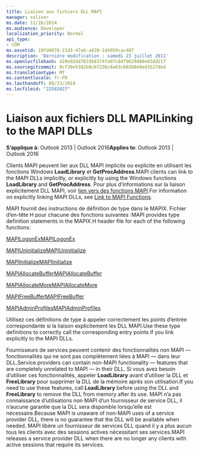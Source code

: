 ```yaml
---
title: Liaison aux fichiers DLL MAPI
manager: soliver
ms.date: 11/16/2014
ms.audience: Developer
localization_priority: Normal
api_type:
- COM
ms.assetid: 19fd4678-21d3-47a6-a439-1d4959cac407
description: 'Derniére modification : samedi 23 juillet 2011'
ms.openlocfilehash: 428e92dd783368374fa07c8df9629d60e83dd217
ms.sourcegitcommit: 0cf39e5382b8c6f236c8a63c6036849ed3527ded
ms.translationtype: MT
ms.contentlocale: fr-FR
ms.lasthandoff: 08/23/2018
ms.locfileid: "22582027"
---
```

# <a name="linking-to-the-mapi-dlls"></a><span data-ttu-id="ef79d-103">Liaison aux fichiers DLL MAPI</span><span class="sxs-lookup"><span data-stu-id="ef79d-103">Linking to the MAPI DLLs</span></span>

  
  
<span data-ttu-id="ef79d-104">**S’applique à**: Outlook 2013 | Outlook 2016</span><span class="sxs-lookup"><span data-stu-id="ef79d-104">**Applies to**: Outlook 2013 | Outlook 2016</span></span> 
  
<span data-ttu-id="ef79d-105">Clients MAPI peuvent lier aux DLL MAPI implicite ou explicite en utilisant les fonctions Windows **LoadLibrary** et **GetProcAddress**.</span><span class="sxs-lookup"><span data-stu-id="ef79d-105">MAPI clients can link to the MAPI DLLs implicitly, or explicitly by using the Windows functions **LoadLibrary** and **GetProcAddress**.</span></span> <span data-ttu-id="ef79d-106">Pour plus d’informations sur la liaison explicitement DLL MAPI, voir [lien vers des fonctions MAPI](how-to-link-to-mapi-functions.md).</span><span class="sxs-lookup"><span data-stu-id="ef79d-106">For information on explicitly linking MAPI DLLs, see [Link to MAPI Functions](how-to-link-to-mapi-functions.md).</span></span>
  
<span data-ttu-id="ef79d-107">MAPI fournit des instructions de définition de type dans le MAPIX. Fichier d’en-tête H pour chacune des fonctions suivantes :</span><span class="sxs-lookup"><span data-stu-id="ef79d-107">MAPI provides type definition statements in the MAPIX.H header file for each of the following functions:</span></span>
  
[<span data-ttu-id="ef79d-108">MAPILogonEx</span><span class="sxs-lookup"><span data-stu-id="ef79d-108">MAPILogonEx</span></span>](mapilogonex.md)
  
[<span data-ttu-id="ef79d-109">MAPIUninitialize</span><span class="sxs-lookup"><span data-stu-id="ef79d-109">MAPIUninitialize</span></span>](mapiuninitialize.md)
  
[<span data-ttu-id="ef79d-110">MAPIInitialize</span><span class="sxs-lookup"><span data-stu-id="ef79d-110">MAPIInitialize</span></span>](mapiinitialize.md)
  
[<span data-ttu-id="ef79d-111">MAPIAllocateBuffer</span><span class="sxs-lookup"><span data-stu-id="ef79d-111">MAPIAllocateBuffer</span></span>](mapiallocatebuffer.md)
  
[<span data-ttu-id="ef79d-112">MAPIAllocateMore</span><span class="sxs-lookup"><span data-stu-id="ef79d-112">MAPIAllocateMore</span></span>](mapiallocatemore.md)
  
[<span data-ttu-id="ef79d-113">MAPIFreeBuffer</span><span class="sxs-lookup"><span data-stu-id="ef79d-113">MAPIFreeBuffer</span></span>](mapifreebuffer.md)
  
[<span data-ttu-id="ef79d-114">MAPIAdminProfiles</span><span class="sxs-lookup"><span data-stu-id="ef79d-114">MAPIAdminProfiles</span></span>](mapiadminprofiles.md)
  
<span data-ttu-id="ef79d-115">Utilisez ces définitions de type à appeler correctement les points d’entrée correspondante si la liaison explicitement les DLL MAPI.</span><span class="sxs-lookup"><span data-stu-id="ef79d-115">Use these type definitions to correctly call the corresponding entry points if you link explicitly to the MAPI DLLs.</span></span>
  
<span data-ttu-id="ef79d-116">Fournisseurs de services peuvent contenir des fonctionnalités non MAPI — fonctionnalités qui ne sont pas complètement liées à MAPI — dans leur DLL.</span><span class="sxs-lookup"><span data-stu-id="ef79d-116">Service providers can contain non-MAPI functionality — features that are completely unrelated to MAPI — in their DLL.</span></span> <span data-ttu-id="ef79d-117">Si vous avez besoin d’utiliser ces fonctionnalités, appeler **LoadLibrary** avant d’utiliser la DLL et **FreeLibrary** pour supprimer la DLL de la mémoire après son utilisation.</span><span class="sxs-lookup"><span data-stu-id="ef79d-117">If you need to use these features, call **LoadLibrary** before using the DLL and **FreeLibrary** to remove the DLL from memory after its use.</span></span> <span data-ttu-id="ef79d-118">MAPI n’a pas connaissance d’utilisations non MAPI d’un fournisseur de service DLL, il n’aucune garantie que la DLL sera disponible lorsqu’elle est nécessaire.</span><span class="sxs-lookup"><span data-stu-id="ef79d-118">Because MAPI is unaware of non-MAPI uses of a service provider DLL, there is no guarantee that the DLL will be available when needed.</span></span> <span data-ttu-id="ef79d-119">MAPI libère un fournisseur de services DLL quand il y a plus aucun tous les clients avec des sessions actives nécessitant ses services.</span><span class="sxs-lookup"><span data-stu-id="ef79d-119">MAPI releases a service provider DLL when there are no longer any clients with active sessions that require its services.</span></span> 
  

